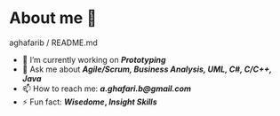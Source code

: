  # About me 👋 

 aghafarib / README.md

- 🔭 I’m currently working on **_Prototyping_**
- 💬 Ask me about **_Agile/Scrum, Business Analysis, UML, C#, C/C++, Java_**
- 📫 How to reach me: **_a.ghafari.b@gmail.com_** 
- ⚡ Fun fact: **_Wisedome_, _Insight Skills_**

